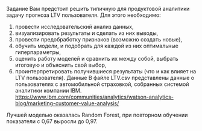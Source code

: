Задание
Вам предстоит решить типичную для продуктовой аналитики задачу прогноза LTV пользователя. Для этого необходимо:
1) провести исследовательский анализ данных,
2) визуализировать результаты и сделать из них выводы,
3) провести предобработку признаков (возможно создать новые),
4) обучить модели, и подобрать для каждой из них оптимальные гиперпараметры,
5) оценить работу моделей и сравнить их между собой, выбрать итоговую и объяснить свой выбор,
6) проинтерпретировать получившиеся результаты (что и как влияет на LTV пользователя).
Данные
В файле LTV.csv представлены данные о пользователях с автомобильной страховкой, собранных системой аналитики компании IBM. 
https://www.ibm.com/communities/analytics/watson-analytics-blog/marketing-customer-value-analysis/



Лучшей моделью оказалась Random Forest, при повторном обучении показатели с 0,67 выросли до 0,97.
